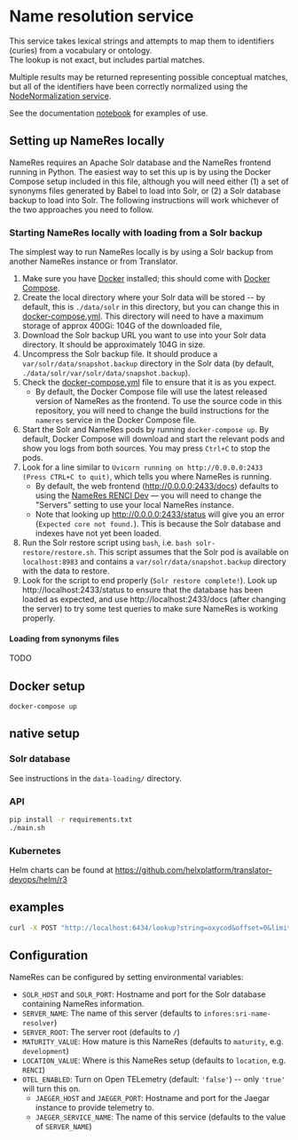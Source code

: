 # Name resolution service

This service takes lexical strings and attempts to map them to identifiers (curies) from a vocabulary or ontology.  
The lookup is not exact, but includes partial matches.

Multiple results may be returned representing possible conceptual matches, but all of the identifiers have been 
correctly normalized using the [NodeNormalization service](https://nodenormalization-sri.renci.org/apidocs).

See the documentation [notebook](documentation/NameResolution.ipynb) for examples of use.

## Setting up NameRes locally

NameRes requires an Apache Solr database and the NameRes frontend running in Python.
The easiest way to set this up is by using the Docker Compose setup included in this
file, although you will need either (1) a set of synonyms files generated by Babel
to load into Solr, or (2) a Solr database backup to load into Solr. The following
instructions will work whichever of the two approaches you need to follow.

### Starting NameRes locally with loading from a Solr backup

The simplest way to run NameRes locally is by using a Solr backup from another NameRes
instance or from Translator.

1. Make sure you have [Docker](https://www.docker.com/) installed; this should come
   with [Docker Compose](https://docs.docker.com/compose/install/).
2. Create the local directory where your Solr data will be stored -- by default, this is
   `./data/solr` in this directory, but you can change this in
   [docker-compose.yml](./docker-compose.yml). This directory will need to have a maximum
   storage of approx 400Gi: 104G of the downloaded file, 
3. Download the Solr backup URL you want to use into your Solr data directory. It should be
   approximately 104G in size.
4. Uncompress the Solr backup file. It should produce a `var/solr/data/snapshot.backup` directory
   in the Solr data (by default, `./data/solr/var/solr/data/snapshot.backup`).
5. Check the [docker-compose.yml](./docker-compose.yml) file to ensure that it is
   as you expect.
   * By default, the Docker Compose file will use the latest released version of NameRes
     as the frontend. To use the source code in this repository, you will need to change
     the build instructions for the `nameres` service in the Docker Compose file.
6. Start the Solr and NameRes pods by running `docker-compose up`. By default, Docker Compose
   will download and start the relevant pods and show you logs from both sources. You may
   press `Ctrl+C` to stop the pods.
7. Look for a line similar to `Uvicorn running on http://0.0.0.0:2433 (Press CTRL+C to quit)`,
   which tells you where NameRes is running.
   * By default, the web frontend (http://0.0.0.0:2433/docs) defaults to using the
     [NameRes RENCI Dev](https://name-resolution-sri.renci.org/docs) — you will need to
     change the "Servers" setting to use your local NameRes instance.
   * Note that looking up http://0.0.0.0:2433/status will give you an error (`Expected core not found.`).
     This is because the Solr database and indexes have not yet been loaded.
8. Run the Solr restore script using `bash`, i.e. `bash solr-restore/restore.sh`. This script
   assumes that the Solr pod is available on `localhost:8983` and contains a
   `var/solr/data/snapshot.backup` directory with the data to restore.
9. Look for the script to end properly (`Solr restore complete!`). Look up http://localhost:2433/status
   to ensure that the database has been loaded as expected, and use http://localhost:2433/docs (after
   changing the server) to try some test queries to make sure NameRes is working properly.

#### Loading from synonyms files

TODO

## Docker setup

`docker-compose up`

## native setup

### Solr database

See instructions in the `data-loading/` directory.

### API

```bash
pip install -r requirements.txt
./main.sh
```

### Kubernetes

Helm charts can be found at https://github.com/helxplatform/translator-devops/helm/r3

## examples

```bash
curl -X POST "http://localhost:6434/lookup?string=oxycod&offset=0&limit=10" -H "accept: application/json"
```

## Configuration

NameRes can be configured by setting environmental variables:

* `SOLR_HOST` and `SOLR_PORT`: Hostname and port for the Solr database containing NameRes information.
* `SERVER_NAME`: The name of this server (defaults to `infores:sri-name-resolver`)
* `SERVER_ROOT`: The server root (defaults to `/`)
* `MATURITY_VALUE`: How mature is this NameRes (defaults to `maturity`, e.g. `development`)
* `LOCATION_VALUE`: Where is this NameRes setup (defaults to `location`, e.g. `RENCI`)
* `OTEL_ENABLED`: Turn on Open TELemetry (default: `'false'`) -- only `'true'` will turn this on. 
    * `JAEGER_HOST` and `JAEGER_PORT`: Hostname and port for the Jaegar instance to provide telemetry to.
    * `JAEGER_SERVICE_NAME`: The name of this service (defaults to the value of `SERVER_NAME`)
